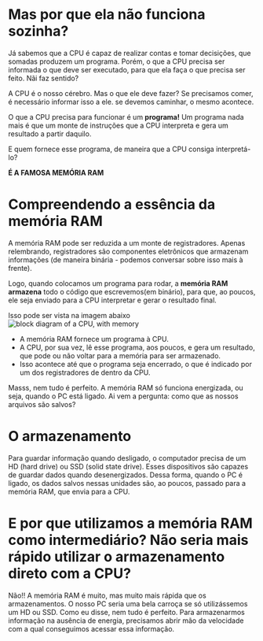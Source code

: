 # Mas por que ela não funciona sozinha?

Já sabemos que a CPU é capaz de realizar contas e tomar decisições, que somadas produzem um programa.
Porém, o que a CPU precisa ser informada o que deve ser executado, para que ela faça o que precisa ser feito. Nãi faz sentido?

A CPU é o nosso cérebro. Mas o que ele deve fazer? Se precisamos comer, é necessário informar isso a ele. se devemos caminhar, o mesmo acontece.

O que a CPU precisa para funcionar é um **programa!** Um programa nada mais é que um monte de instruções que a CPU interpreta e gera um resultado a partir daquilo.

E quem fornece esse programa, de maneira que a CPU consiga interpretá-lo?

**É A FAMOSA MEMÓRIA RAM**

# Compreendendo a essência da memória RAM

A memória RAM pode ser reduzida a um monte de registradores. Apenas relembrando, registradores são componentes eletrônicos que armazenam informações (de maneira binária - podemos conversar sobre isso mais à frente).

Logo, quando colocamos um programa para rodar, a **memória RAM armazena** todo o código que escrevemos(em binário), para que, ao poucos, ele seja enviado para a CPU interpretar e gerar o resultado final.

Isso pode ser vista na imagem abaixo
![block diagram of a CPU, with memory](https://user-images.githubusercontent.com/67838782/159732907-682d1570-c59b-45e3-8101-0b0749ff486e.png)

- A memória RAM fornece um programa à CPU.
- A CPU, por sua vez, lê esse programa, aos poucos, e gera um resultado, que pode ou não voltar para a memória para ser armazenado.
- Isso acontece até que o programa seja encerrado, o que é indicado por um dos registradores de dentro da CPU.

Masss, nem tudo é perfeito. A memória RAM só funciona energizada, ou seja, quando o PC está ligado.
Ai vem a pergunta: como que as nossos arquivos são salvos?

# O armazenamento

Para guardar informação quando desligado, o computador precisa de um HD (hard drive) ou SSD (solid state drive).
Esses dispositivos são capazes de guardar dados quando desenergizados.
Dessa forma, quando o PC é ligado, os dados salvos nessas unidades são, ao poucos, passado para a memória RAM, que envia para a CPU.

# E por que utilizamos a memória RAM como intermediário? Não seria mais rápido utilizar o armazenamento direto com a CPU?

Não!! A memória RAM é muito, mas muito mais rápida que os armazenamentos. O nosso PC seria uma bela carroça se só utilizássemos um HD ou SSD.
Como eu disse, nem tudo é perfeito. Para armazenarmos informação na ausência de energia, precisamos abrir mão da velocidade com a qual conseguimos acessar essa informação.

